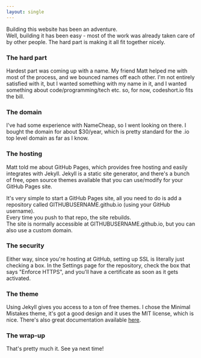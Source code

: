 ```yaml
---
layout: single
---
```

Building this website has been an adventure.  
Well, building it has been easy - most of the work was already taken care of by
other people. The hard part is making it all fit together nicely.

### The hard part
Hardest part was coming up with a name.
My friend Matt helped me with most of the process, and we bounced names off
each other.
I'm not entirely satisfied with it, but I wanted something with my name in it,
and I wanted something about code/programming/tech etc. so, for now,
codeshort.io fits the bill.

### The domain
I've had some experience with NameCheap, so I went looking on there. I bought the
domain for about $30/year, which is pretty standard for the .io top level
domain as far as I know.

### The hosting
Matt told me about GitHub Pages, which provides free hosting and easily
integrates with Jekyll. Jekyll is a static site generator, and there's a bunch
of free, open source themes available that you can use/modify for your GitHub
Pages site.

It's very simple to start a GitHub Pages site, all you need to do is add a
repository called GITHUBUSERNAME.github.io (using your GitHub username).  
Every time you push to that repo, the site rebuilds.  
The site is normally accessible at GITHUBUSERNAME.github.io, but you can also
use a custom domain.

### The security
Either way, since you're hosting at GitHub, setting up SSL is literally just
checking a box. In the Settings page for the repository, check the box that
says "Enforce HTTPS", and you'll have a certificate as soon as it gets
activated.

### The theme
Using Jekyll gives you access to a ton of free themes. I chose the Minimal
Mistakes theme, it's got a good design and it uses the MIT license, which is
nice. There's also great documentation available
[here](https://mmistakes.github.io/minimal-mistakes/docs/quick-start-guide/).

### The wrap-up
That's pretty much it. See ya next time!
